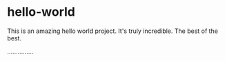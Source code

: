 # hello-world

This is an amazing hello world project. It's truly incredible. The best of the best.

...............
